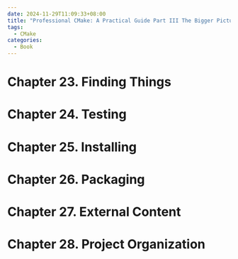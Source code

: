 ```yaml
---
date: 2024-11-29T11:09:33+08:00
title: "Professional CMake: A Practical Guide Part III The Bigger Picture"
tags:
  - CMake
categories:
  - Book
---
```


# Chapter 23. Finding Things

# Chapter 24. Testing

# Chapter 25. Installing

# Chapter 26. Packaging

# Chapter 27. External Content

# Chapter 28. Project Organization
